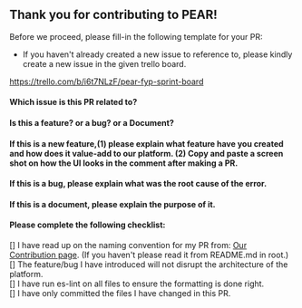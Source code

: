 ## Thank you for contributing to PEAR! 

Before we proceed, please fill-in the following template for your PR:
- If you haven't already created a new issue to reference to, please kindly create a new issue in the given trello board.

https://trello.com/b/i6t7NLzF/pear-fyp-sprint-board 


#### Which issue is this PR related to?

#### Is this a feature? or a bug? or a Document?

#### If this is a new feature,(1) please explain what feature have you created and how does it value-add to our platform. (2) Copy and paste a screen shot on how the UI looks in the comment after making a PR.

#### If this is a bug, please explain what was the root cause of the error.

#### If this is a document, please explain the purpose of it.


####  Please complete the following checklist:
[] I have read up on the naming convention for my PR from: [Our Contribution page](https://github.com/ntu-pear/PEAR_ReactNativeExpo/main/docs/contribution.md). (If you haven't please read it from README.md in root.)\
[] The feature/bug I have introduced will not disrupt the architecture of the platform.\
[] I have run es-lint on all files to ensure the formatting is done right.\
[] I have only committed the files I have changed in this PR.